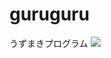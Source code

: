 # guruguru
うずまきプログラム
<img src="https://raw.githubusercontent.com/yuzuyuru/image/master/180906_170449_0324.png">
